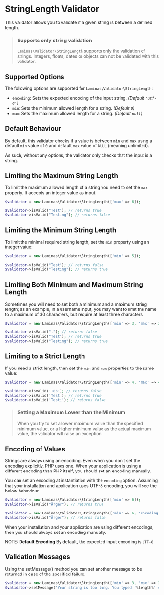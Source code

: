 # StringLength Validator

This validator allows you to validate if a given string is between a defined
length.

<!-- markdownlint-disable-next-line MD001 -->
> ### Supports only string validation
>
> `Laminas\Validator\StringLength` supports only the validation of strings.
> Integers, floats, dates or objects can not be validated with this validator.

## Supported Options

The following options are supported for `Laminas\Validator\StringLength`:

- `encoding`: Sets the expected encoding of the input string. _(Default `'utf-8'`)_
- `min`: Sets the minimum allowed length for a string. _(Default `0`)_
- `max`: Sets the maximum allowed length for a string. _(Default `null`)_

## Default Behaviour

By default, this validator checks if a value is between `min` and `max` using a
default `min` value of `0` and default `max` value of `NULL` (meaning unlimited).

As such, without any options, the validator only checks that the input is a
string.

## Limiting the Maximum String Length

To limit the maximum allowed length of a string you need to set the `max`
property. It accepts an integer value as input.

```php
$validator = new Laminas\Validator\StringLength(['max' => 6]);

$validator->isValid("Test"); // returns true
$validator->isValid("Testing"); // returns false
```

## Limiting the Minimum String Length

To limit the minimal required string length, set the `min`
property using an integer value:

```php
$validator = new Laminas\Validator\StringLength(['min' => 5]);

$validator->isValid("Test"); // returns false
$validator->isValid("Testing"); // returns true
```

## Limiting Both Minimum and Maximum String Length

Sometimes you will need to set both a minimum and a maximum string length;
as an example, in a username input, you may want to limit the name to a maximum
of 30 characters, but require at least three characters:

```php
$validator = new Laminas\Validator\StringLength(['min' => 3, 'max' => 30]);

$validator->isValid("."); // returns false
$validator->isValid("Test"); // returns true
$validator->isValid("Testing"); // returns true
```

## Limiting to a Strict Length

If you need a strict length, then set the `min` and `max` properties to the same
value:

```php
$validator = new Laminas\Validator\StringLength(['min' => 4, 'max' => 4]);

$validator->isValid('Tes'); // returns false
$validator->isValid('Test'); // returns true
$validator->isValid('Testi'); // returns false
```

> ### Setting a Maximum Lower than the Minimum
>
> When you try to set a lower maximum value than the specified minimum value, or
> a higher minimum value as the actual maximum value, the validator will raise
> an exception.

## Encoding of Values

Strings are always using an encoding. Even when you don't set the encoding
explicitly, PHP uses one. When your application is using a different encoding
than PHP itself, you should set an encoding manually.

You can set an encoding at instantiation with the `encoding` option. Assuming that your installation and application uses UTF-8 encoding, you will see the below behaviour.

```php
$validator = new Laminas\Validator\StringLength(['min' => 6]);
$validator->isValid("Ärger"); // returns true

$validator = new Laminas\Validator\StringLength(['min' => 6, 'encoding' => 'ascii']);
$validator->isValid("Ärger"); // returns false
```

When your installation and your application are using different encodings, then
you should always set an encoding manually.

NOTE: **Default Encoding**
By default, the expected input encoding is `UTF-8`

## Validation Messages

Using the setMessage() method you can set another message to be returned in case of the specified failure.

```php
$validator = new Laminas\Validator\StringLength(['min' => 3, 'max' => 30]);
$validator->setMessage('Your string is too long. You typed '%length%' chars.', Laminas\Validator\StringLength::TOO_LONG);
```
